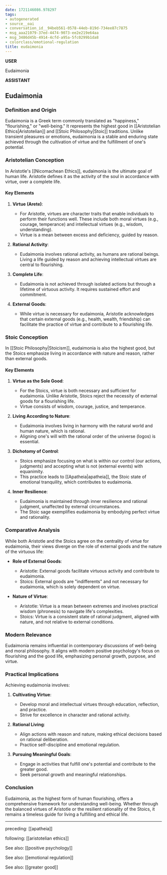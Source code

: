 ```yaml
---
date: 1721146086.978297
tags:
- autogenerated
- source__oai
- conversation_id__94beb561-0578-44eb-819d-734ee87c7875
- msg_aaa21079-37ed-4474-9073-ee2e219e64aa
- msg_3486d45b-4914-4cfd-a95a-5fc0299b1da8
- colorclass/emotional-regulation
title: eudaimonia
---
```


**USER**

Eudaimonia


**ASSISTANT**

## Eudaimonia

### Definition and Origin

Eudaimonia is a Greek term commonly translated as "happiness," "flourishing," or "well-being." It represents the highest good in [[Aristotelian Ethics|Aristotelian]] and [[Stoic Philosophy|Stoic]] traditions. Unlike transient pleasures or emotions, eudaimonia is a stable and enduring state achieved through the cultivation of virtue and the fulfillment of one's potential.

### Aristotelian Conception

In Aristotle's [[Nicomachean Ethics]], eudaimonia is the ultimate goal of human life. Aristotle defines it as the activity of the soul in accordance with virtue, over a complete life.

#### Key Elements

1. **Virtue (Arete)**:
   - For Aristotle, virtues are character traits that enable individuals to perform their functions well. These include both moral virtues (e.g., courage, temperance) and intellectual virtues (e.g., wisdom, understanding).
   - Virtue is a mean between excess and deficiency, guided by reason.

2. **Rational Activity**:
   - Eudaimonia involves rational activity, as humans are rational beings. Living a life guided by reason and achieving intellectual virtues are central to flourishing.

3. **Complete Life**:
   - Eudaimonia is not achieved through isolated actions but through a lifetime of virtuous activity. It requires sustained effort and commitment.

4. **External Goods**:
   - While virtue is necessary for eudaimonia, Aristotle acknowledges that certain external goods (e.g., health, wealth, friendship) can facilitate the practice of virtue and contribute to a flourishing life.

### Stoic Conception

In [[Stoic Philosophy|Stoicism]], eudaimonia is also the highest good, but the Stoics emphasize living in accordance with nature and reason, rather than external goods.

#### Key Elements

1. **Virtue as the Sole Good**:
   - For the Stoics, virtue is both necessary and sufficient for eudaimonia. Unlike Aristotle, Stoics reject the necessity of external goods for a flourishing life.
   - Virtue consists of wisdom, courage, justice, and temperance.

2. **Living According to Nature**:
   - Eudaimonia involves living in harmony with the natural world and human nature, which is rational.
   - Aligning one's will with the rational order of the universe (logos) is essential.

3. **Dichotomy of Control**:
   - Stoics emphasize focusing on what is within our control (our actions, judgments) and accepting what is not (external events) with equanimity.
   - This practice leads to [[Apatheia|apatheia]], the Stoic state of emotional tranquility, which contributes to eudaimonia.

4. **Inner Resilience**:
   - Eudaimonia is maintained through inner resilience and rational judgment, unaffected by external circumstances.
   - The Stoic sage exemplifies eudaimonia by embodying perfect virtue and rationality.

### Comparative Analysis

While both Aristotle and the Stoics agree on the centrality of virtue for eudaimonia, their views diverge on the role of external goods and the nature of the virtuous life:

- **Role of External Goods**:
  - Aristotle: External goods facilitate virtuous activity and contribute to eudaimonia.
  - Stoics: External goods are "indifferents" and not necessary for eudaimonia, which is solely dependent on virtue.

- **Nature of Virtue**:
  - Aristotle: Virtue is a mean between extremes and involves practical wisdom (phronesis) to navigate life's complexities.
  - Stoics: Virtue is a consistent state of rational judgment, aligned with nature, and not relative to external conditions.

### Modern Relevance

Eudaimonia remains influential in contemporary discussions of well-being and moral philosophy. It aligns with modern positive psychology's focus on flourishing and the good life, emphasizing personal growth, purpose, and virtue.

### Practical Implications

Achieving eudaimonia involves:

1. **Cultivating Virtue**:
   - Develop moral and intellectual virtues through education, reflection, and practice.
   - Strive for excellence in character and rational activity.

2. **Rational Living**:
   - Align actions with reason and nature, making ethical decisions based on rational deliberation.
   - Practice self-discipline and emotional regulation.

3. **Pursuing Meaningful Goals**:
   - Engage in activities that fulfill one's potential and contribute to the greater good.
   - Seek personal growth and meaningful relationships.

### Conclusion

Eudaimonia, as the highest form of human flourishing, offers a comprehensive framework for understanding well-being. Whether through the balanced virtues of Aristotle or the resilient rationality of the Stoics, it remains a timeless guide for living a fulfilling and ethical life.


---

preceding: [[apatheia]]  


following: [[aristotelian ethics]]

See also: [[positive psychology]]


See also: [[emotional regulation]]


See also: [[greater good]]